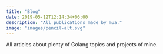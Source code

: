 ```yaml
---
title: "Blog"
date: 2019-05-12T12:14:34+06:00
description: "All publications made by mua."
image: "images/pencil-alt.svg"
---
```


All articles about plenty of Golang topics and projects of mine.
